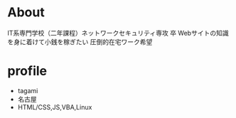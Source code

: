 # About
IT系専門学校（二年課程）ネットワークセキュリティ専攻 卒
Webサイトの知識を身に着けて小銭を稼ぎたい
圧倒的在宅ワーク希望

# profile
- tagami
- 名古屋
- HTML/CSS,JS,VBA,Linux
